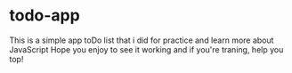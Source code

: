 # todo-app
  This is a simple app toDo list that i did for practice and learn more about JavaScript   Hope you enjoy to see it working and if you're traning, help you top!
